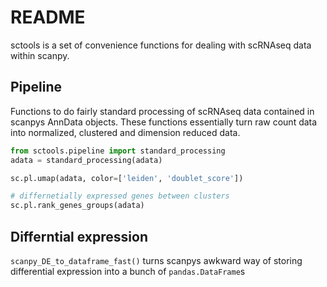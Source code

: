 # README

sctools is a set of convenience functions for dealing with scRNAseq data within
scanpy.


## Pipeline
Functions to do fairly standard processing of scRNAseq data contained in scanpys AnnData objects.
These functions essentially turn raw count data into normalized, clustered and dimension reduced data.
```python
from sctools.pipeline import standard_processing
adata = standard_processing(adata)

sc.pl.umap(adata, color=['leiden', 'doublet_score'])

# differnetially expressed genes between clusters
sc.pl.rank_genes_groups(adata)
```

## Differntial expression
`scanpy_DE_to_dataframe_fast()` turns scanpys awkward way of storing differential expression
into a bunch of `pandas.DataFrame`s  
